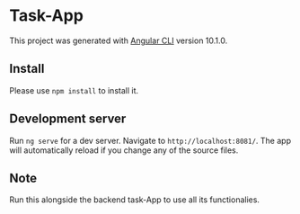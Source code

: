 # Task-App

This project was generated with [Angular CLI](https://github.com/angular/angular-cli) version 10.1.0.

## Install

Please use `npm install` to install it.

## Development server

Run `ng serve` for a dev server. Navigate to `http://localhost:8081/`. The app will automatically reload if you change any of the source files.


## Note

Run this alongside the backend task-App to use all its functionalies.
